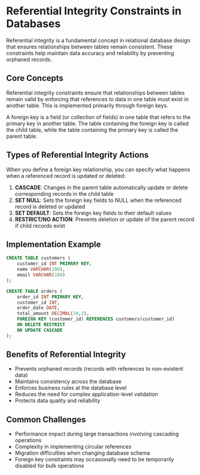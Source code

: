# Referential Integrity Constraints in Databases

Referential integrity is a fundamental concept in relational database design that ensures relationships between tables remain consistent. These constraints help maintain data accuracy and reliability by preventing orphaned records.

## Core Concepts

Referential integrity constraints ensure that relationships between tables remain valid by enforcing that references to data in one table must exist in another table. This is implemented primarily through foreign keys.

A foreign key is a field (or collection of fields) in one table that refers to the primary key in another table. The table containing the foreign key is called the child table, while the table containing the primary key is called the parent table.

## Types of Referential Integrity Actions

When you define a foreign key relationship, you can specify what happens when a referenced record is updated or deleted:

1. **CASCADE**: Changes in the parent table automatically update or delete corresponding records in the child table
2. **SET NULL**: Sets the foreign key fields to NULL when the referenced record is deleted or updated
3. **SET DEFAULT**: Sets the foreign key fields to their default values
4. **RESTRICT/NO ACTION**: Prevents deletion or update of the parent record if child records exist

## Implementation Example

```sql
CREATE TABLE customers (
    customer_id INT PRIMARY KEY,
    name VARCHAR(100),
    email VARCHAR(100)
);

CREATE TABLE orders (
    order_id INT PRIMARY KEY,
    customer_id INT,
    order_date DATE,
    total_amount DECIMAL(10,2),
    FOREIGN KEY (customer_id) REFERENCES customers(customer_id)
    ON DELETE RESTRICT
    ON UPDATE CASCADE
);
```

## Benefits of Referential Integrity

- Prevents orphaned records (records with references to non-existent data)
- Maintains consistency across the database
- Enforces business rules at the database level
- Reduces the need for complex application-level validation
- Protects data quality and reliability

## Common Challenges

- Performance impact during large transactions involving cascading operations
- Complexity in implementing circular references
- Migration difficulties when changing database schema
- Foreign key constraints may occasionally need to be temporarily disabled for bulk operations